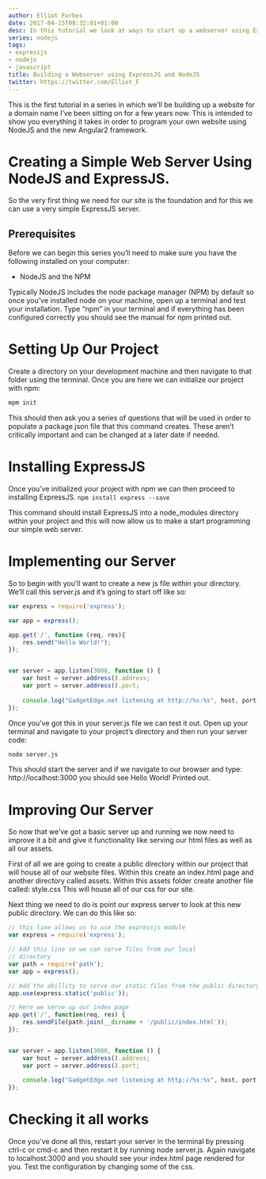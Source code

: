 ```yaml
---
author: Elliot Forbes
date: 2017-04-15T08:32:01+01:00
desc: In this tutorial we look at ways to start up a webserver using ExpressJS
series: nodejs
tags:
- expressjs
- nodejs
- javascript
title: Building a Webserver using ExpressJS and NodeJS
twitter: https://twitter.com/Elliot_F
---
```


This is the first tutorial in a series in which we’ll be building up a website for a domain name I’ve been sitting on for a few years now. This is intended to show you everything it takes in order to program your own website using NodeJS and the new Angular2 framework. 

# Creating a Simple Web Server Using NodeJS and ExpressJS.

So the very first thing we need for our site is the foundation and for this we can use a very simple ExpressJS server.

## Prerequisites

Before we can begin this series you’ll need to make sure you have the following installed on your computer:


* NodeJS and the NPM

Typically NodeJS includes the node package manager (NPM) by default so once you’ve installed node on your machine, open up a terminal and test your installation. Type “npm” in your terminal and if everything has been configured correctly you should see the manual for npm printed out. 

# Setting Up Our Project

Create a directory on your development machine and then navigate to that folder using the terminal. Once you are here we can initialize our project with npm:

```bash
mpm init
```

This should then ask you a series of questions that will be used in order to populate a package.json file that this command creates. These aren’t critically important and can be changed at a later date if needed.

# Installing ExpressJS

Once you’ve initialized your project with npm we can then proceed to installing ExpressJS. `npm install express --save`

This command should install ExpressJS into a node_modules directory within your project and this will now allow us to make a start programming our simple web server.

# Implementing our Server

So to begin with you’ll want to create a new js file within your directory. We’ll call this server.js and it’s going to start off like so:

```js
var express = require('express');

var app = express();

app.get('/', function (req, res){
    res.send("Hello World!"); 
});


var server = app.listen(3000, function () {
    var host = server.address().address;
    var port = server.address().port;
    
    console.log("GadgetEdge.net listening at http://%s:%s", host, port); 
});
```

Once you’ve got this in your server.js file we can test it out. Open up your terminal and navigate to your project’s directory and then run your server code:

```bash
node server.js
```

This should start the server and if we navigate to our browser and type: http://localhost:3000 you should see Hello World! Printed out.

# Improving Our Server

So now that we’ve got a basic server up and running we now need to improve it a bit and give it functionality like serving our html files as well as all our assets. 

First of all we are going to create a public directory within our project that will house all of our website files. Within this create an index.html page and another directory called assets. Within this assets folder create another file called: style.css This will house all of our css for our site.

Next thing we need to do is point our express server to look at this new public directory. We can do this like so:

```js
// this line allows us to use the expressjs module
var express = require('express');

// Add this line so we can serve files from our local
// directory
var path = require('path');
var app = express();

// Add the abillity to serve our static files from the public directory
app.use(express.static('public'));

// Here we serve up our index page
app.get('/', function(req, res) {
    res.sendFile(path.join(__dirname + '/public/index.html'));
});


var server = app.listen(3000, function () {
    var host = server.address().address;
    var port = server.address().port;
    
    console.log("GadgetEdge.net listening at http://%s:%s", host, port); 
});
```

# Checking it all works

Once you’ve done all this, restart your server in the terminal by pressing ctrl-c or cmd-c and then restart it by running node server.js. Again navigate to localhost:3000 and you should see your index.html page rendered for you. Test the configuration by changing some of the css.